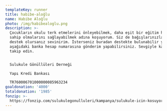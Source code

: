 ```yaml
---
templateKey: runner
title: habibe-aloğlu
name: Habibe Aloğlu
photo: /img/habibealoglu.png
description: >-
  Çocukların okulu terk etmelerini önleyebilmek, daha eşit bir eğitim hayatına
  sahip olmalarını sağlayabilmek adına koşuyorum. Siz de bağışlarınızla, bana
  destek olursanız sevinirim. İsterseniz buradan destekte bulunabilir ya da
  aşağıdaki banka hesap numarasına gönderim yapabilirsiniz. Sevgiyle kalın, bizi
  takip edin.


  Sulukule Gönüllüleri Derneği

  Yapı Kredi Bankası

  TR760006701000000085963234
goaldonation: '4000'
totaldonation: '1985'
fonzip: >-
  https://fonzip.com/sulukulegonulluleri/kampanya/sulukule-icin-kosuyorum--okulu-terki-onluyorum--28
---
```


